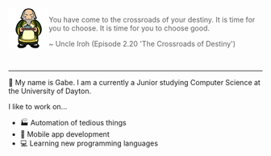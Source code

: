 <!--START_SECTION:iroh-->
<img height="80" align="left" src="https://raw.githubusercontent.com/jules2689/jules2689/master/iroh.png">
  
  > You have come to the crossroads of your destiny. It is time for you to choose. It is time for you to choose good.
  >
  > ~ Uncle Iroh (Episode 2.20 'The Crossroads of Destiny')
<!--END_SECTION:iroh-->

<br>

---

:wave: My name is Gabe.
I am a currently a Junior studying Computer Science at the University of Dayton.

I like to work on...
- :factory: Automation of tedious things
- :iphone: Mobile app development
- :computer: Learning new programming languages
